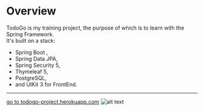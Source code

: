 # Overview

TodoGo is my training project, the purpose of which is to learn
with the Spring Framework.<br>
It's built on a stack:<br>
   - Spring Boot , <br>
   - Spring Data JPA,<br>
   - Spring Security 5,<br>
   - Thymeleaf 5,<br>
   - PostgreSQL,<br>
   - and UIKit 3 for FrontEnd.
____
[go to todogo-project.herokuapp.com](https://todogo-project.herokuapp.com/) 
![alt text](https://user-images.githubusercontent.com/73959785/115697539-50a94c80-a36c-11eb-82eb-ec5c78e15a5c.png)
